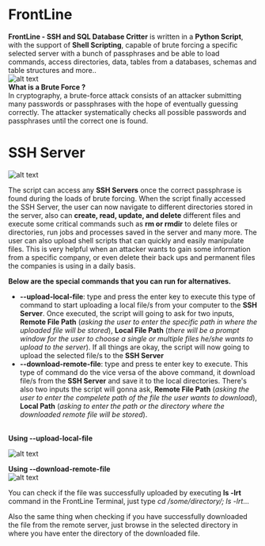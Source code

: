 # FrontLine
<b>FrontLine - SSH and SQL Database Critter</b> is written in a <b>Python Script</b>, with the support of <b>Shell Scripting</b>, capable of brute forcing a specific selected server with a bunch of passphrases and be able to load commands, access directories, data, tables from a databases, schemas and table structures and more..<br/>
![alt text](https://www.imperva.com/learn/wp-content/uploads/sites/13/2018/01/hydra-brute-force-attack.png)<br/>
<b>What is a Brute Force ?</b><br/>
In cryptography, a brute-force attack consists of an attacker submitting many passwords or passphrases with the hope of eventually guessing correctly. The attacker systematically checks all possible passwords and passphrases until the correct one is found.

# SSH Server
![alt text](https://user-images.githubusercontent.com/45601866/74913855-69cb0c00-53fc-11ea-9513-763c70206107.png)

The script can access any <b>SSH Servers</b> once the correct passphrase is found during the loads of brute forcing. When the script finally accessed the SSH Server, the user can now navigate to different directories stored in the server, also can <b>create, read, update, and delete</b> different files and execute some critical commands such as <b>rm or rmdir</b> to delete files or directories, run jobs and processes saved in the server and many more. The user can also upload shell scripts that can quickly and easily manipulate files. 
This is very helpful when an attacker wants to gain some information from a specific company, or even delete their back ups and permanent files the companies is using in a daily basis.<br/>

<b>Below are the special commands that you can run for alternatives.</b><br/>
<ul>
  <li><b>--upload-local-file</b>: type and press the enter key to execute this type of command to start uploading a local file/s from your computer to the <b>SSH Server</b>. Once executed, the script will going to ask for two inputs, <b>Remote File Path</b> (<i>asking the user to enter the specific path in where the uploaded file will be stored</i>), <b>Local File Path</b> (<i>there will be a prompt window for the user to choose a single or multiple files he/she wants to upload to the server</i>). If all things are okay, the script will now going to upload the selected file/s to the <b>SSH Server</b></li>
  <li><b>--download-remote-file</b>: type and press te enter key to execute. This type of command do the vice versa of the above command, it download file/s from the <b>SSH Server</b> and save it to the local directories. There's also two inputs the script will gonna ask, <b>Remote File Path</b> (<i>asking the user to enter the compelete path of the file the user wants to download</i>), <b>Local Path</b> (<i>asking to enter the path or the directory where the downloaded remote file will be stored</i>).</li>
</ul><br/>
<b>Using --upload-local-file</b><br/>

![alt text](https://user-images.githubusercontent.com/45601866/74913166-14dac600-53fb-11ea-91e1-3c1a96f2d80c.png)

<b>Using --download-remote-file</b><br/>
![alt text](https://user-images.githubusercontent.com/45601866/74913162-13110280-53fb-11ea-8dfc-cee3d3507e44.png)

You can check if the file was successfully uploaded by executing <b>ls -lrt</b> command in the FrontLine Terminal, just type <i>cd /some/directory/; ls -lrt</i>...

Also the same thing when checking if you have successfully downloaded the file from the remote server, just browse in the selected directory in where you have enter the directory of the downloaded file.
